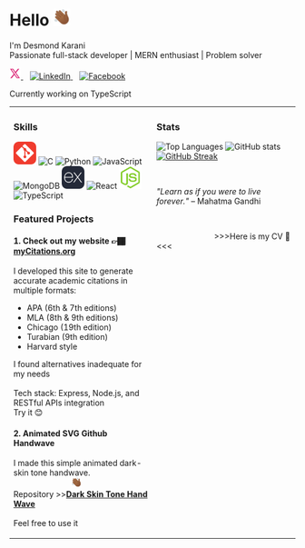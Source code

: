 <h1>Hello <img src="https://raw.githubusercontent.com/DesmondKarani/darkSkinHandWave/refs/heads/main/wave.svg" width="30px" alt="Waving Hand" /></h1>

<p>I'm Desmond Karani<br>
Passionate full-stack developer | MERN enthusiast | Problem solver</p>
<p>
  <a href="https://x.com/karani_des" target="_blank" rel="noopener noreferrer" title="Contact me on X">
    <img src="https://raw.githubusercontent.com/DesmondKarani/svg/refs/heads/main/FlowbiteXSolid.svg" width="20px" alt="X" />
  </a>&nbsp;&nbsp;
  <a href="https://www.linkedin.com/in/desmond-karani-a78359b2/" target="_blank" rel="noopener noreferrer" title="Connect on LinkedIn">
    <img src="https://cdn.jsdelivr.net/gh/devicons/devicon/icons/linkedin/linkedin-original.svg" width="23px" alt="LinkedIn" />
  </a>&nbsp;&nbsp;
  <a href="https://www.facebook.com/KaraniDesmond/" target="_blank" rel="noopener noreferrer" title="Find me on Facebook">
    <img src="https://cdn.jsdelivr.net/gh/devicons/devicon/icons/facebook/facebook-original.svg" width="23px" alt="Facebook" />
  </a>
</p>

<p>Currently working on TypeScript</p>

<table>
  <tr>
    <td valign="top" width="50%">
      <h3>Skills</h3>
      <p>
        <img src="https://raw.githubusercontent.com/DesmondKarani/svg/refs/heads/main/SkillIconsGit.svg" width="40px" alt="Git" title="Git - Version Control" />
        <img src="https://cdn.jsdelivr.net/gh/devicons/devicon/icons/c/c-original.svg" width="40px" alt="C" title="C - Programming Language" />
        <img src="https://cdn.jsdelivr.net/gh/devicons/devicon/icons/python/python-original.svg" width="40px" alt="Python" title="Python - General Purpose Language" />
        <img src="https://cdn.jsdelivr.net/gh/devicons/devicon/icons/javascript/javascript-original.svg" width="40px" alt="JavaScript" title="JavaScript - Web Development" />
        <img src="https://cdn.jsdelivr.net/gh/devicons/devicon/icons/mongodb/mongodb-original.svg" width="40px" alt="MongoDB" title="MongoDB - NoSQL Database" />
        <img src="https://raw.githubusercontent.com/DesmondKarani/svg/refs/heads/main/SkillIconsExpressjsDark.svg" width="40px" alt="Express" title="Express - Backend Framework" />
        <img src="https://cdn.jsdelivr.net/gh/devicons/devicon/icons/react/react-original.svg" width="40px" alt="React" title="React - Frontend Framework" />
        <img src="https://raw.githubusercontent.com/DesmondKarani/svg/refs/heads/main/node-js.svg" width="40px" height="40" alt="NodeJS" title="Node.js - Backend Runtime" />
        <img src="https://cdn.jsdelivr.net/gh/devicons/devicon/icons/typescript/typescript-original.svg" width="40px" alt="TypeScript" title="TypeScript - Typed JavaScript" />
      </p>
      <h3>Featured Projects</h3>
<div align="left">
  <h4>1. Check out my website 👉🏾 <a href="https://mycitations.org/">myCitations.org</a></h4>
  <p>
    I developed this site to generate accurate academic citations in multiple formats:
    <ul>
      <li>APA (6th & 7th editions)</li>
      <li>MLA (8th & 9th editions)</li>
      <li>Chicago (19th edition)</li>
      <li>Turabian (9th edition)</li>
      <li>Harvard style</li>
    </ul>
  I found alternatives inadequate for my needs<br><br>
  Tech stack:</b> Express, Node.js, and RESTful APIs integration<br>
  Try it 😊
  </p>
</div>
      <h4>2. Animated SVG Github Handwave</h4>
      <p>
        I made this simple animated dark-skin tone handwave.<br>
       &emsp;&emsp;&emsp;&emsp;&emsp;&emsp;&emsp; <img src="https://raw.githubusercontent.com/DesmondKarani/darkSkinHandWave/refs/heads/main/wave.svg" width="18px" alt="Waving Hand" /><br>
        Repository >><a href="https://github.com/DesmondKarani/darkSkinHandWave" target="_blank" rel="noopener noreferrer"><b>Dark Skin Tone Hand Wave</b></a>
                                                                                                                                                                    <br><br> Feel free to use it
      </p>
    </td>

  <td valign="top" width="50%">
      <h3>Stats</h3>
          <img src="https://github-readme-stats.vercel.app/api/top-langs/?username=DesmondKarani&layout=compact&count_private=true&theme=radical&hide_border=true" alt="Top Languages" />
      <img src="https://github-readme-stats.vercel.app/api?username=DesmondKarani&show_icons=true&count_private=true&theme=radical&hide_border=true&hide_title=true" alt="GitHub stats" />
      <br>
      <a href="https://git.io/streak-stats" target="_blank" rel="noopener noreferrer">
        <img src="https://streak-stats.demolab.com?user=DesmondKarani&theme=radical&hide_border=true" alt="GitHub Streak" />
      </a>
    
  <br><p><i>"Learn as if you were to live forever."</i> – Mahatma Gandhi</p><br>

  <p> &emsp;&emsp;&emsp;&emsp;&emsp;&emsp;&emsp; >>><a href="https://drive.google.com/file/d/1xO7WSnQBELkhC11CipCuO1egDUclAwfm/view?usp=drive_link" target="_blank" rel="noopener noreferrer" style="text-decoration: none;">Here is my CV 📃</a><<<</p>
      </td>
  </tr>
</table>
